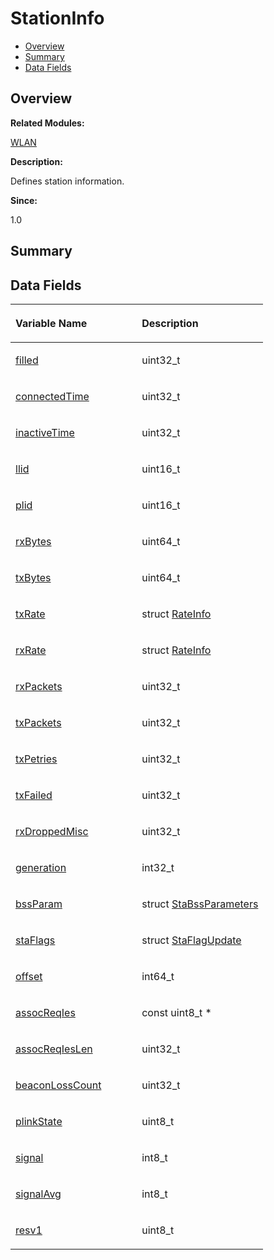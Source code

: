 # StationInfo<a name="EN-US_TOPIC_0000001055039556"></a>

-   [Overview](#section1129406928165636)
-   [Summary](#section1714801527165636)
-   [Data Fields](#pub-attribs)

## **Overview**<a name="section1129406928165636"></a>

**Related Modules:**

[WLAN](wlan.md)

**Description:**

Defines station information. 

**Since:**

1.0

## **Summary**<a name="section1714801527165636"></a>

## Data Fields<a name="pub-attribs"></a>

<a name="table822074566165636"></a>
<table><thead align="left"><tr id="row1525702485165636"><th class="cellrowborder" valign="top" width="50%" id="mcps1.1.3.1.1"><p id="p1487073874165636"><a name="p1487073874165636"></a><a name="p1487073874165636"></a>Variable Name</p>
</th>
<th class="cellrowborder" valign="top" width="50%" id="mcps1.1.3.1.2"><p id="p178951897165636"><a name="p178951897165636"></a><a name="p178951897165636"></a>Description</p>
</th>
</tr>
</thead>
<tbody><tr id="row173770898165636"><td class="cellrowborder" valign="top" width="50%" headers="mcps1.1.3.1.1 "><p id="p1057627204165636"><a name="p1057627204165636"></a><a name="p1057627204165636"></a><a href="wlan.md#ga14e0c28a09471313507c1ef6f704ad8a">filled</a></p>
</td>
<td class="cellrowborder" valign="top" width="50%" headers="mcps1.1.3.1.2 "><p id="p1006700611165636"><a name="p1006700611165636"></a><a name="p1006700611165636"></a>uint32_t </p>
</td>
</tr>
<tr id="row578138923165636"><td class="cellrowborder" valign="top" width="50%" headers="mcps1.1.3.1.1 "><p id="p1934841495165636"><a name="p1934841495165636"></a><a name="p1934841495165636"></a><a href="wlan.md#ga7a260a68741622c415faa30f345802f1">connectedTime</a></p>
</td>
<td class="cellrowborder" valign="top" width="50%" headers="mcps1.1.3.1.2 "><p id="p1448975483165636"><a name="p1448975483165636"></a><a name="p1448975483165636"></a>uint32_t </p>
</td>
</tr>
<tr id="row1094718330165636"><td class="cellrowborder" valign="top" width="50%" headers="mcps1.1.3.1.1 "><p id="p1487137683165636"><a name="p1487137683165636"></a><a name="p1487137683165636"></a><a href="wlan.md#ga6326315bb50ed95fc0ce5ce65177cb78">inactiveTime</a></p>
</td>
<td class="cellrowborder" valign="top" width="50%" headers="mcps1.1.3.1.2 "><p id="p2056395443165636"><a name="p2056395443165636"></a><a name="p2056395443165636"></a>uint32_t </p>
</td>
</tr>
<tr id="row1811550588165636"><td class="cellrowborder" valign="top" width="50%" headers="mcps1.1.3.1.1 "><p id="p1755012387165636"><a name="p1755012387165636"></a><a name="p1755012387165636"></a><a href="wlan.md#gadc926d27f91b736e04f9ba2ffe663aeb">llid</a></p>
</td>
<td class="cellrowborder" valign="top" width="50%" headers="mcps1.1.3.1.2 "><p id="p970111921165636"><a name="p970111921165636"></a><a name="p970111921165636"></a>uint16_t </p>
</td>
</tr>
<tr id="row1450547600165636"><td class="cellrowborder" valign="top" width="50%" headers="mcps1.1.3.1.1 "><p id="p1698065646165636"><a name="p1698065646165636"></a><a name="p1698065646165636"></a><a href="wlan.md#ga7dedfef626385689a1baa20e9764ff05">plid</a></p>
</td>
<td class="cellrowborder" valign="top" width="50%" headers="mcps1.1.3.1.2 "><p id="p179295084165636"><a name="p179295084165636"></a><a name="p179295084165636"></a>uint16_t </p>
</td>
</tr>
<tr id="row1833631254165636"><td class="cellrowborder" valign="top" width="50%" headers="mcps1.1.3.1.1 "><p id="p18003724165636"><a name="p18003724165636"></a><a name="p18003724165636"></a><a href="wlan.md#ga8445328bc8d5cc4ba8bc5d5f8ec0c1fa">rxBytes</a></p>
</td>
<td class="cellrowborder" valign="top" width="50%" headers="mcps1.1.3.1.2 "><p id="p743013000165636"><a name="p743013000165636"></a><a name="p743013000165636"></a>uint64_t </p>
</td>
</tr>
<tr id="row296757474165636"><td class="cellrowborder" valign="top" width="50%" headers="mcps1.1.3.1.1 "><p id="p1983841019165636"><a name="p1983841019165636"></a><a name="p1983841019165636"></a><a href="wlan.md#ga3084ceeea5b4c0ab032f59f5c5988ef8">txBytes</a></p>
</td>
<td class="cellrowborder" valign="top" width="50%" headers="mcps1.1.3.1.2 "><p id="p2143606897165636"><a name="p2143606897165636"></a><a name="p2143606897165636"></a>uint64_t </p>
</td>
</tr>
<tr id="row1361986763165636"><td class="cellrowborder" valign="top" width="50%" headers="mcps1.1.3.1.1 "><p id="p1758567126165636"><a name="p1758567126165636"></a><a name="p1758567126165636"></a><a href="wlan.md#ga959e150b0327d9a30db768aec89426ae">txRate</a></p>
</td>
<td class="cellrowborder" valign="top" width="50%" headers="mcps1.1.3.1.2 "><p id="p1506090765165636"><a name="p1506090765165636"></a><a name="p1506090765165636"></a>struct <a href="rateinfo.md">RateInfo</a> </p>
</td>
</tr>
<tr id="row1181178811165636"><td class="cellrowborder" valign="top" width="50%" headers="mcps1.1.3.1.1 "><p id="p1254605996165636"><a name="p1254605996165636"></a><a name="p1254605996165636"></a><a href="wlan.md#ga7ccb9050859ba196054590b2294f3a40">rxRate</a></p>
</td>
<td class="cellrowborder" valign="top" width="50%" headers="mcps1.1.3.1.2 "><p id="p552548654165636"><a name="p552548654165636"></a><a name="p552548654165636"></a>struct <a href="rateinfo.md">RateInfo</a> </p>
</td>
</tr>
<tr id="row253263399165636"><td class="cellrowborder" valign="top" width="50%" headers="mcps1.1.3.1.1 "><p id="p1337104629165636"><a name="p1337104629165636"></a><a name="p1337104629165636"></a><a href="wlan.md#gac890bb6b9e08670ec2bb1a0c41ab1cdc">rxPackets</a></p>
</td>
<td class="cellrowborder" valign="top" width="50%" headers="mcps1.1.3.1.2 "><p id="p778505740165636"><a name="p778505740165636"></a><a name="p778505740165636"></a>uint32_t </p>
</td>
</tr>
<tr id="row1333173839165636"><td class="cellrowborder" valign="top" width="50%" headers="mcps1.1.3.1.1 "><p id="p1714079715165636"><a name="p1714079715165636"></a><a name="p1714079715165636"></a><a href="wlan.md#ga0f048248764942c6717dce0695039c1d">txPackets</a></p>
</td>
<td class="cellrowborder" valign="top" width="50%" headers="mcps1.1.3.1.2 "><p id="p57443745165636"><a name="p57443745165636"></a><a name="p57443745165636"></a>uint32_t </p>
</td>
</tr>
<tr id="row56853533165636"><td class="cellrowborder" valign="top" width="50%" headers="mcps1.1.3.1.1 "><p id="p498739347165636"><a name="p498739347165636"></a><a name="p498739347165636"></a><a href="wlan.md#gaae49c0ae8a58b58adf92be62af7147fd">txPetries</a></p>
</td>
<td class="cellrowborder" valign="top" width="50%" headers="mcps1.1.3.1.2 "><p id="p386965268165636"><a name="p386965268165636"></a><a name="p386965268165636"></a>uint32_t </p>
</td>
</tr>
<tr id="row1762715356165636"><td class="cellrowborder" valign="top" width="50%" headers="mcps1.1.3.1.1 "><p id="p936774209165636"><a name="p936774209165636"></a><a name="p936774209165636"></a><a href="wlan.md#gab02c662294106f07045b103fcf4eb689">txFailed</a></p>
</td>
<td class="cellrowborder" valign="top" width="50%" headers="mcps1.1.3.1.2 "><p id="p328956182165636"><a name="p328956182165636"></a><a name="p328956182165636"></a>uint32_t </p>
</td>
</tr>
<tr id="row1019877199165636"><td class="cellrowborder" valign="top" width="50%" headers="mcps1.1.3.1.1 "><p id="p661925103165636"><a name="p661925103165636"></a><a name="p661925103165636"></a><a href="wlan.md#ga9506e6f1cd855cf8116dd650f68966ac">rxDroppedMisc</a></p>
</td>
<td class="cellrowborder" valign="top" width="50%" headers="mcps1.1.3.1.2 "><p id="p1651077573165636"><a name="p1651077573165636"></a><a name="p1651077573165636"></a>uint32_t </p>
</td>
</tr>
<tr id="row1855640163165636"><td class="cellrowborder" valign="top" width="50%" headers="mcps1.1.3.1.1 "><p id="p1115317529165636"><a name="p1115317529165636"></a><a name="p1115317529165636"></a><a href="wlan.md#ga4b17833011fe840879c7bcd74aac9f9d">generation</a></p>
</td>
<td class="cellrowborder" valign="top" width="50%" headers="mcps1.1.3.1.2 "><p id="p640270545165636"><a name="p640270545165636"></a><a name="p640270545165636"></a>int32_t </p>
</td>
</tr>
<tr id="row284237910165636"><td class="cellrowborder" valign="top" width="50%" headers="mcps1.1.3.1.1 "><p id="p519443574165636"><a name="p519443574165636"></a><a name="p519443574165636"></a><a href="wlan.md#ga0b38e5935241d2f3cd05c2e5bba1c8e1">bssParam</a></p>
</td>
<td class="cellrowborder" valign="top" width="50%" headers="mcps1.1.3.1.2 "><p id="p617534320165636"><a name="p617534320165636"></a><a name="p617534320165636"></a>struct <a href="stabssparameters.md">StaBssParameters</a> </p>
</td>
</tr>
<tr id="row1540710061165636"><td class="cellrowborder" valign="top" width="50%" headers="mcps1.1.3.1.1 "><p id="p898855205165636"><a name="p898855205165636"></a><a name="p898855205165636"></a><a href="wlan.md#gae3d8b6844b2838f2622405f27d9eb33b">staFlags</a></p>
</td>
<td class="cellrowborder" valign="top" width="50%" headers="mcps1.1.3.1.2 "><p id="p215554092165636"><a name="p215554092165636"></a><a name="p215554092165636"></a>struct <a href="staflagupdate.md">StaFlagUpdate</a> </p>
</td>
</tr>
<tr id="row1231853334165636"><td class="cellrowborder" valign="top" width="50%" headers="mcps1.1.3.1.1 "><p id="p1760606518165636"><a name="p1760606518165636"></a><a name="p1760606518165636"></a><a href="wlan.md#ga5f5c974dbd2e5608b3ea2e768e4559ca">offset</a></p>
</td>
<td class="cellrowborder" valign="top" width="50%" headers="mcps1.1.3.1.2 "><p id="p1263052160165636"><a name="p1263052160165636"></a><a name="p1263052160165636"></a>int64_t </p>
</td>
</tr>
<tr id="row689817827165636"><td class="cellrowborder" valign="top" width="50%" headers="mcps1.1.3.1.1 "><p id="p1705146129165636"><a name="p1705146129165636"></a><a name="p1705146129165636"></a><a href="wlan.md#gac2e13b44df4b4df0018f801f8a9e0494">assocReqIes</a></p>
</td>
<td class="cellrowborder" valign="top" width="50%" headers="mcps1.1.3.1.2 "><p id="p1384433373165636"><a name="p1384433373165636"></a><a name="p1384433373165636"></a>const uint8_t * </p>
</td>
</tr>
<tr id="row2033063129165636"><td class="cellrowborder" valign="top" width="50%" headers="mcps1.1.3.1.1 "><p id="p1759020661165636"><a name="p1759020661165636"></a><a name="p1759020661165636"></a><a href="wlan.md#ga7822f8e474e18a4f7ae7cee7cbd9bc7c">assocReqIesLen</a></p>
</td>
<td class="cellrowborder" valign="top" width="50%" headers="mcps1.1.3.1.2 "><p id="p390741442165636"><a name="p390741442165636"></a><a name="p390741442165636"></a>uint32_t </p>
</td>
</tr>
<tr id="row339122368165636"><td class="cellrowborder" valign="top" width="50%" headers="mcps1.1.3.1.1 "><p id="p116578044165636"><a name="p116578044165636"></a><a name="p116578044165636"></a><a href="wlan.md#gaa669232960c93e73558062e466d0fb02">beaconLossCount</a></p>
</td>
<td class="cellrowborder" valign="top" width="50%" headers="mcps1.1.3.1.2 "><p id="p1358473337165636"><a name="p1358473337165636"></a><a name="p1358473337165636"></a>uint32_t </p>
</td>
</tr>
<tr id="row1936406470165636"><td class="cellrowborder" valign="top" width="50%" headers="mcps1.1.3.1.1 "><p id="p1222359625165636"><a name="p1222359625165636"></a><a name="p1222359625165636"></a><a href="wlan.md#gaf505fd1078d9f5a0d5374d9538e8d5bb">plinkState</a></p>
</td>
<td class="cellrowborder" valign="top" width="50%" headers="mcps1.1.3.1.2 "><p id="p2059908704165636"><a name="p2059908704165636"></a><a name="p2059908704165636"></a>uint8_t </p>
</td>
</tr>
<tr id="row784946740165636"><td class="cellrowborder" valign="top" width="50%" headers="mcps1.1.3.1.1 "><p id="p1544919103165636"><a name="p1544919103165636"></a><a name="p1544919103165636"></a><a href="wlan.md#gaf34477153f092bd07bd8a80ca29d16bf">signal</a></p>
</td>
<td class="cellrowborder" valign="top" width="50%" headers="mcps1.1.3.1.2 "><p id="p1399027018165636"><a name="p1399027018165636"></a><a name="p1399027018165636"></a>int8_t </p>
</td>
</tr>
<tr id="row1399320346165636"><td class="cellrowborder" valign="top" width="50%" headers="mcps1.1.3.1.1 "><p id="p110608667165636"><a name="p110608667165636"></a><a name="p110608667165636"></a><a href="wlan.md#ga5423c3f5c2797588018ae3e32582e0bf">signalAvg</a></p>
</td>
<td class="cellrowborder" valign="top" width="50%" headers="mcps1.1.3.1.2 "><p id="p1553102517165636"><a name="p1553102517165636"></a><a name="p1553102517165636"></a>int8_t </p>
</td>
</tr>
<tr id="row694352380165636"><td class="cellrowborder" valign="top" width="50%" headers="mcps1.1.3.1.1 "><p id="p764786993165636"><a name="p764786993165636"></a><a name="p764786993165636"></a><a href="wlan.md#ga4bf7e03861cdefd017d6669994a1df43">resv1</a></p>
</td>
<td class="cellrowborder" valign="top" width="50%" headers="mcps1.1.3.1.2 "><p id="p745843409165636"><a name="p745843409165636"></a><a name="p745843409165636"></a>uint8_t </p>
</td>
</tr>
</tbody>
</table>

